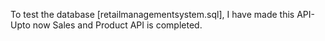 To test the database [retailmanagementsystem.sql], I have made this API-Upto now Sales and Product API is completed.
